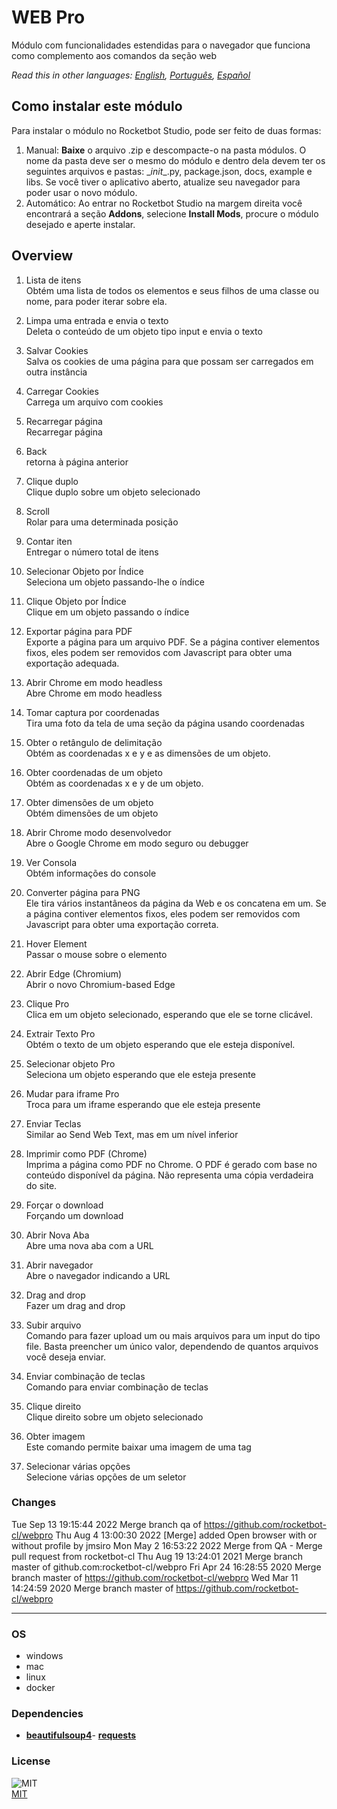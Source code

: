 # WEB Pro
  
Módulo com funcionalidades estendidas para o navegador que funciona como complemento aos comandos da seção web  

*Read this in other languages: [English](README.md), [Português](README.pr.md), [Español](README.es.md)*

## Como instalar este módulo
  
Para instalar o módulo no Rocketbot Studio, pode ser feito de duas formas:
1. Manual: __Baixe__ o arquivo .zip e descompacte-o na pasta módulos. O nome da pasta deve ser o mesmo do módulo e dentro dela devem ter os seguintes arquivos e pastas: \__init__.py, package.json, docs, example e libs. Se você tiver o aplicativo aberto, atualize seu navegador para poder usar o novo módulo.
2. Automático: Ao entrar no Rocketbot Studio na margem direita você encontrará a seção **Addons**, selecione **Install Mods**, procure o módulo desejado e aperte instalar.  


## Overview


1. Lista de itens  
Obtém uma lista de todos os elementos e seus filhos de uma classe ou nome, para poder iterar sobre ela.

2. Limpa uma entrada e envia o texto  
Deleta o conteúdo de um objeto tipo input e envia o texto

3. Salvar Cookies  
Salva os cookies de uma página para que possam ser carregados em outra instância

4. Carregar Cookies  
Carrega um arquivo com cookies

5. Recarregar página  
Recarregar página

6. Back  
retorna à página anterior

7. Clique duplo  
Clique duplo sobre um objeto selecionado

8. Scroll  
Rolar para uma determinada posição

9. Contar iten  
Entregar o número total de itens

10. Selecionar Objeto por Índice  
Seleciona um objeto passando-lhe o índice

11. Clique Objeto por Índice  
Clique em um objeto passando o índice

12. Exportar página para PDF  
Exporte a página para um arquivo PDF. Se a página contiver elementos fixos, eles podem ser removidos com Javascript para obter uma exportação adequada.

13. Abrir Chrome em modo headless  
Abre Chrome em modo headless

14. Tomar captura por coordenadas  
Tira uma foto da tela de uma seção da página usando coordenadas

15. Obter o retângulo de delimitação  
Obtém as coordenadas x e y e as dimensões de um objeto.

16. Obter coordenadas de um objeto  
Obtém as coordenadas x e y de um objeto.

17. Obter dimensões de um objeto  
Obtém dimensões de um objeto

18. Abrir Chrome modo desenvolvedor  
Abre o Google Chrome em modo seguro ou debugger

19. Ver Consola  
Obtém informações do console

20. Converter página para PNG  
Ele tira vários instantâneos da página da Web e os concatena em um. Se a página contiver elementos fixos, eles podem ser removidos com Javascript para obter uma exportação correta.

21. Hover Element  
Passar o mouse sobre o elemento

22. Abrir Edge (Chromium)  
Abrir o novo Chromium-based Edge

23. Clique Pro  
Clica em um objeto selecionado, esperando que ele se torne clicável.

24. Extrair Texto Pro  
Obtém o texto de um objeto esperando que ele esteja disponível.

25. Selecionar objeto Pro  
Seleciona um objeto esperando que ele esteja presente

26. Mudar para iframe Pro  
Troca para um iframe esperando que ele esteja presente

27. Enviar Teclas  
Similar ao Send Web Text, mas em um nível inferior

28. Imprimir como PDF (Chrome)  
Imprima a página como PDF no Chrome. O PDF é gerado com base no conteúdo disponível da página. Não representa uma cópia verdadeira do site.

29. Forçar o download  
Forçando um download

30. Abrir Nova Aba  
Abre uma nova aba com a URL

31. Abrir navegador  
Abre o navegador indicando a URL

32. Drag and drop  
Fazer um drag and drop

33. Subir arquivo  
Comando para fazer upload um ou mais arquivos para um input do tipo file. Basta preencher um único valor, dependendo de quantos arquivos você deseja enviar.

34. Enviar combinação de teclas  
Comando para enviar combinação de teclas

35. Clique direito  
Clique direito sobre um objeto selecionado

36. Obter imagem  
Este comando permite baixar uma imagem de uma tag <img>

37. Selecionar várias opções  
Selecione várias opções de um seletor


### Changes
Tue Sep 13 19:15:44 2022  Merge branch qa of https://github.com/rocketbot-cl/webpro
Thu Aug 4 13:00:30 2022  [Merge] added Open browser with or without profile by jmsiro
Mon May 2 16:53:22 2022  Merge from QA - Merge pull request from rocketbot-cl
Thu Aug 19 13:24:01 2021  Merge branch master of github.com:rocketbot-cl/webpro
Fri Apr 24 16:28:55 2020  Merge branch master of https://github.com/rocketbot-cl/webpro
Wed Mar 11 14:24:59 2020  Merge branch master of https://github.com/rocketbot-cl/webpro

----
### OS

- windows
- mac
- linux
- docker

### Dependencies
- [**beautifulsoup4**](https://pypi.org/project/beautifulsoup4/)- [**requests**](https://pypi.org/project/requests/)
### License
  
![MIT](https://camo.githubusercontent.com/107590fac8cbd65071396bb4d04040f76cde5bde/687474703a2f2f696d672e736869656c64732e696f2f3a6c6963656e73652d6d69742d626c75652e7376673f7374796c653d666c61742d737175617265)  
[MIT](http://opensource.org/licenses/mit-license.ph)